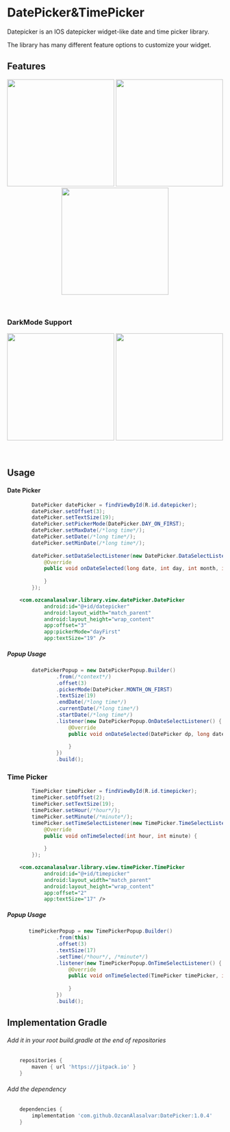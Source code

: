 # DatePicker&TimePicker
Datepicker is an IOS datepicker widget-like date and time picker library.

The library has many different feature options to customize your widget.

## Features

<p align="center">
  <img src="https://user-images.githubusercontent.com/66948288/100557708-ee1bbb00-32bb-11eb-9905-80c8c775d705.gif" width="250">
  <img src="https://user-images.githubusercontent.com/66948288/100557710-f1af4200-32bb-11eb-8472-e64a3882f85e.gif" width="250">
   <img src="https://user-images.githubusercontent.com/66948288/100558035-941bf500-32bd-11eb-9b27-53cb02809e7c.gif" width="250">
</p>
<br>


### DarkMode Support


<p align="center">
  <img src="https://user-images.githubusercontent.com/66948288/100557614-659d1a80-32bb-11eb-9855-0990892a3b4d.png" width="250">
  <img src="https://user-images.githubusercontent.com/66948288/100557616-68980b00-32bb-11eb-8ee1-36adbffbaea2.png" width="250">
</p>
<br>


## Usage

#### Date Picker 

```java
        DatePicker datePicker = findViewById(R.id.datepicker);
        datePicker.setOffset(3);
        datePicker.setTextSize(19);
        datePicker.setPickerMode(DatePicker.DAY_ON_FIRST);
        datePicker.setMaxDate(/*long time*/);
        datePicker.setDate(/*long time*/);
        datePicker.setMinDate(/*long time*/);
        
        datePicker.setDataSelectListener(new DatePicker.DataSelectListener() {
            @Override
            public void onDateSelected(long date, int day, int month, int year) {
               
            }
        });
```

```xml    
    <com.ozcanalasalvar.library.view.datePicker.DatePicker
            android:id="@+id/datepicker"
            android:layout_width="match_parent"
            android:layout_height="wrap_content"
            app:offset="3"
            app:pickerMode="dayFirst"
            app:textSize="19" />
```
##### Popup Usage

```java
        datePickerPopup = new DatePickerPopup.Builder()
                .from(/*context*/)
                .offset(3)
                .pickerMode(DatePicker.MONTH_ON_FIRST)
                .textSize(19)
                .endDate(/*long time*/)
                .currentDate(/*long time*/)
                .startDate(/*long time*/)
                .listener(new DatePickerPopup.OnDateSelectListener() {
                    @Override
                    public void onDateSelected(DatePicker dp, long date, int day, int month, int year) {
                        
                    }
                })
                .build();
```



### Time Picker

```java
        TimePicker timePicker = findViewById(R.id.timepicker);
        timePicker.setOffset(2);
        timePicker.setTextSize(19);
        timePicker.setHour(/*hour*/);
        timePicker.setMinute(/*minute*/);
        timePicker.setTimeSelectListener(new TimePicker.TimeSelectListener() {
            @Override
            public void onTimeSelected(int hour, int minute) {
                
            }
        });
```

```xml    
    <com.ozcanalasalvar.library.view.timePicker.TimePicker
            android:id="@+id/timepicker"
            android:layout_width="match_parent"
            android:layout_height="wrap_content"
            app:offset="2"
            app:textSize="17" />
```
##### Popup Usage

```java
       timePickerPopup = new TimePickerPopup.Builder()
                .from(this)
                .offset(3)
                .textSize(17)
                .setTime(/*hour*/, /*minute*/)
                .listener(new TimePickerPopup.OnTimeSelectListener() {
                    @Override
                    public void onTimeSelected(TimePicker timePicker, int hour, int minute) {
                        
                    }
                })
                .build();
```


## Implementation Gradle

###### Add it in your root build.gradle at the end of repositories

```groovy
    repositories {
        maven { url 'https://jitpack.io' }
    }
```

###### Add the dependency

```groovy
    dependencies {
	    implementation 'com.github.OzcanAlasalvar:DatePicker:1.0.4'
	}
```
